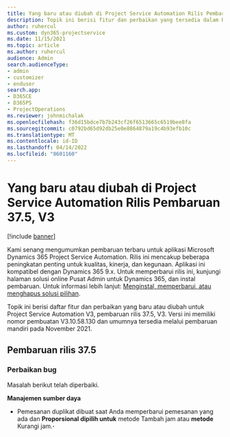 ```yaml
---
title: Yang baru atau diubah di Project Service Automation Rilis Pembaruan 37.5, V3
description: Topik ini berisi fitur dan perbaikan yang tersedia dalam Rilis Pembaruan Microsoft Dynamics 365 Project Service Automation 37.5, V3.
author: ruhercul
ms.custom: dyn365-projectservice
ms.date: 11/15/2021
ms.topic: article
ms.author: ruhercul
audience: Admin
search.audienceType:
- admin
- customizer
- enduser
search.app:
- D365CE
- D365PS
- ProjectOperations
ms.reviewer: johnmichalak
ms.openlocfilehash: f36d15bdce7b7b243cf26f6513665c6519bee8fa
ms.sourcegitcommit: c0792bd65d92db25e0e8864879a19c4b93efb10c
ms.translationtype: MT
ms.contentlocale: id-ID
ms.lasthandoff: 04/14/2022
ms.locfileid: "8601160"
---
```

# <a name="whats-new-or-changed-in-project-service-automation-update-release-375-v3"></a>Yang baru atau diubah di Project Service Automation Rilis Pembaruan 37.5, V3

[!include [banner](../includes/psa-now-project-operations.md)]

Kami senang mengumumkan pembaruan terbaru untuk aplikasi Microsoft Dynamics 365 Project Service Automation. Rilis ini mencakup beberapa peningkatan penting untuk kualitas, kinerja, dan kegunaan. Aplikasi ini kompatibel dengan Dynamics 365 9.x. Untuk memperbarui rilis ini, kunjungi halaman solusi online Pusat Admin untuk Dynamics 365, dan instal pembaruan. Untuk informasi lebih lanjut: [Menginstal, memperbarui, atau menghapus solusi pilihan](/power-platform/admin/install-remove-preferred-solution).

Topik ini berisi daftar fitur dan perbaikan yang baru atau diubah untuk Project Service Automation V3, pembaruan rilis 37.5, V3. Versi ini memiliki nomor pembuatan V3.10.58.130 dan umumnya tersedia melalui pembaruan mandiri pada November 2021.

## <a name="update-release-375"></a>Pembaruan rilis 37.5

### <a name="bug-fixes"></a>Perbaikan bug

Masalah berikut telah diperbaiki.

**Manajemen sumber daya**
- Pemesanan duplikat dibuat saat Anda memperbarui pemesanan yang ada dan **Proporsional dipilih untuk** metode Tambah jam atau **metode** Kurangi jam.**·**
